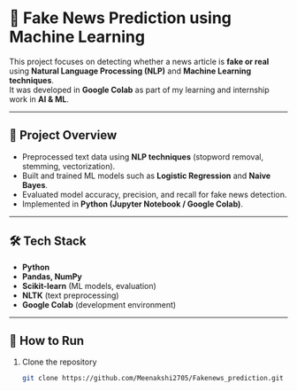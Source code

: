 # 📰 Fake News Prediction using Machine Learning

This project focuses on detecting whether a news article is **fake or real** using **Natural Language Processing (NLP)** and **Machine Learning techniques**.  
It was developed in **Google Colab** as part of my learning and internship work in **AI & ML**.

---

## 📌 Project Overview

- Preprocessed text data using **NLP techniques** (stopword removal, stemming, vectorization).  
- Built and trained ML models such as **Logistic Regression** and **Naive Bayes**.  
- Evaluated model accuracy, precision, and recall for fake news detection.  
- Implemented in **Python (Jupyter Notebook / Google Colab)**.  

---

## 🛠️ Tech Stack

- **Python**  
- **Pandas, NumPy**  
- **Scikit-learn** (ML models, evaluation)  
- **NLTK** (text preprocessing)  
- **Google Colab** (development environment)  

---

## 🚀 How to Run

1. Clone the repository  
   ```bash
   git clone https://github.com/Meenakshi2705/Fakenews_prediction.git
